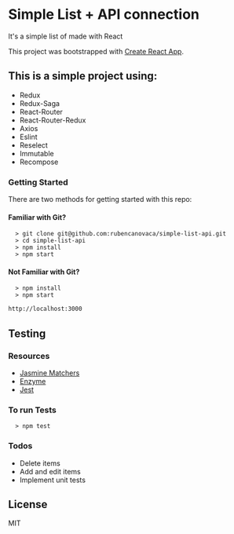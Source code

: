 # Simple List + API connection

It's a simple list of made with React

This project was bootstrapped with [Create React App](https://github.com/facebook/create-react-app).

## This is a simple project using:

- Redux
- Redux-Saga
- React-Router
- React-Router-Redux
- Axios
- Eslint
- Reselect
- Immutable
- Recompose

### Getting Started

There are two methods for getting started with this repo:

#### Familiar with Git?

```
  > git clone git@github.com:rubencanovaca/simple-list-api.git
  > cd simple-list-api
  > npm install
  > npm start
```

#### Not Familiar with Git?

```
  > npm install
  > npm start
```

```sh
http://localhost:3000
```

## Testing

### Resources
- [Jasmine Matchers](https://github.com/JamieMason/Jasmine-Matchers)
- [Enzyme](http://airbnb.io/enzyme/)
- [Jest](https://facebook.github.io/jest/)

### To run Tests
```
  > npm test
```

### Todos

 - Delete items
 - Add and edit items
 - Implement unit tests


License
----
MIT
